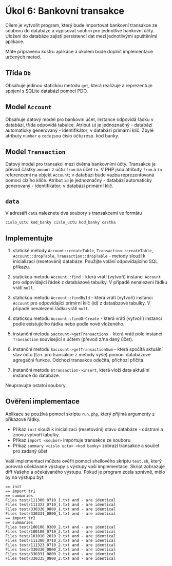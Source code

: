 # Úkol 6: Bankovní transakce

Cílem je vytvořit program, který bude importovat bankovní transakce ze souboru do databáze a vypisovat souhrn pro jednotlivé bankovní účty. Uložení do databáze zajistí persistenci dat mezi jednotlivými spuštěními aplikace.

Máte připravenu kostru aplikace a úkolem bude doplnit implementace určených metod.

## Třída `Db`

Obsahuje jedinou statickou metodu `get`, která realizuje a reprezentuje spojení s SQLite databází pomocí PDO.

## Model `Account`

Obsahuje datový model pro bankovní účet, instance odpovídá řádku v databázi, třída odpovídá tabulce. Atribut `id` je jednoznačný - databází automaticky generovaný - identifikátor; v databázi primární klíč.
Zbylé atributy `number` a `code` jsou číslo účtu resp. kód banky.
 
## Model `Transaction`

Datový model pro transakci mezi dvěma bankovními účty. Transakce je převod částky `amount` z účtu `from` na účet `to`.
V PHP jsou atributy `from` a `to` referencemi na objekt `Account`; v databázi bude vazba reprezentovaná pomocí cizího klíče.
Atribut `id` je jednoznačný - databází automaticky generovaný - identifikátor; v databázi primární klíč.

## `data`
V adresáři `data` naleznete dva soubory s transakcemi ve formátu
```
cislo_uctu kod_banky cislo_uctu kod_banky castka
``` 

## Implementujte

1. statické metody `Account::createTable`, `Transaction::createTable`, `Account::dropTable`, `Transaction::dropTable` - metody slouží k inicializaci (resetování) databáze. Použijte volání odpovídajícího SQL příkazu.

1. statickou metodu `Account::find` - která vrátí (vytvoří) instanci `Account` pro odpovídající řádek  z databázové tabulky. V případě nenalezení řádku vrátí `null`.

1. statickou metodu `Account::findById` - která vrátí (vytvoří) instanci `Account` pro odpovídající primírní klíč (id) z dataábzové tabulky. V případě nenalezení řádku vrátí `null`.

1. statickou metodu `Account::findOrCreate` - která vrátí (vytvoří) instanci podle existujícího řádku nebo podle nově vloženého.

1. instanční metodu `$account->getTransactions` - která vrátí pole instancí `Transaction` související s účtem (převod z/na daný účet).

1. instanční metodu `$account->getTransactionSum` - která spočítá aktuální stav účtu (tzn. pro transakce z metody výše) pomocí databázové agregační funkce. Odchozí transakce odečítá, příchozí přičítá.

1. instanční metodu `$transaction->insert`, která vloží data aktuální instance do databáze.

Neupravujte ostatní soubory.

## Ověření implementace

Aplikace se používá pomocí skriptu `run.php`, který přijímá argumenty z příkazové řádky.
- Příkaz `init` slouží k inicializaci (resetování) stavu databáze - odstraní a znovu vytvoří tabulky.
- Příkaz `import <soubor>` importuje transakce ze souboru
- Příkaz `summary <cislo uctu> <kod banky>` zobrazí transakce a součet pro zadaný účet

Vaší implementaci můžete ověřit pomocí shellového skriptu `test.sh`, který porovná očekávané výstupy s výstupy vaší implementace. Skript zobrazuje diff Vašeho a očekávaného výstupu. Pokud je program zcela správně, mělo by na výstupu být:

```
== init
== import tr1
== summaries
Files test/111300_0710_1.txt and - are identical
Files test/111323_0710_1.txt and - are identical
Files test/330330_0800_1.txt and - are identical
Files test/330331_0800_1.txt and - are identical
== import tr2
== summaries
Files test/100100_0300_2.txt and - are identical
Files test/100100_0710_2.txt and - are identical
Files test/101010_2010_2.txt and - are identical
Files test/111300_0710_2.txt and - are identical
Files test/111323_0710_2.txt and - are identical
Files test/330330_0800_2.txt and - are identical
Files test/330331_0800_2.txt and - are identical
Files test/330335_0800_2.txt and - are identical
```
